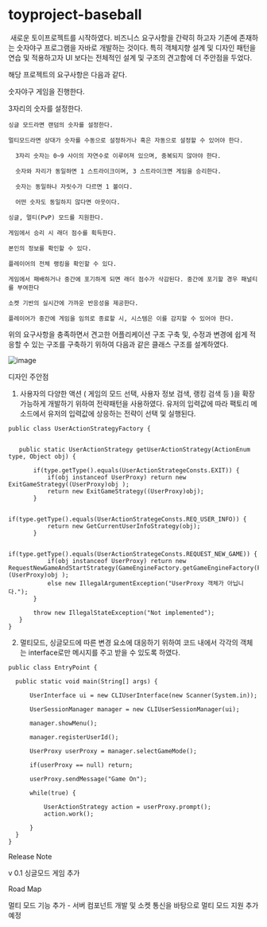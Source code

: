 # toyproject-baseball
﻿
새로운 토이프로젝트를 시작하였다. 비즈니스 요구사항을 간략히 하고자 기존에 존재하는 숫자야구 프로그램을 자바로 개발하는 것이다. 특히 객체지향 설계 및 디자인 패턴을 연습 및 적용하고자 UI 보다는 전체적인 설계 및 구조의 견고함에 더 주안점을 두었다.


해당 프로젝트의 요구사항은 다음과 같다.


숫자야구 게임을 진행한다.

  3자리의 숫자를 설정한다.

    싱글 모드라면 랜덤의 숫자를 설정한다.

    멀티모드라면 상대가 숫자를 수동으로 설정하거나 혹은 자동으로 설정할 수 있어야 한다.

      3자리 숫자는 0~9 사이의 자연수로 이루어져 있으며, 중복되지 않아야 한다.

      숫자와 자리가 동일하면 1 스트라이크이며, 3 스트라이크면 게임을 승리한다.

      숫자는 동일하나 자릿수가 다르면 1 볼이다.

      어떤 숫자도 동일하지 않다면 아웃이다.

    싱글, 멀티(PvP) 모드를 지원한다.

    게임에서 승리 시 래더 점수를 획득한다.

    본인의 정보를 확인할 수 있다.

    플레이어의 전체 랭킹을 확인할 수 있다.

    게임에서 패배하거나 중간에 포기하게 되면 래더 점수가 삭감된다. 중간에 포기할 경우 패널티를 부여한다

    소켓 기반의 실시간에 가까운 반응성을 제공한다.

    플레이어가 중간에 게임을 임의로 종료할 시, 시스템은 이를 감지할 수 있어야 한다.


  위의 요구사항을 충족하면서 견고한 어플리케이션 구조 구축 및, 수정과 변경에 쉽게 적응할 수 있는 구조를 구축하기 위하여 다음과 같은 클래스 구조를 설계하였다.

![image](https://github.com/lookhkh/toyproject-baseball/assets/62491156/88ed634d-5ce9-46bc-b2da-cf0e5c2746a4)

  디자인 주안점
  
  1. 사용자의 다양한 액션 ( 게임의 모드 선택, 사용자 정보 검색, 랭킹 검색 등 )을 확장가능하게 개발하기 위하여 전략패턴을 사용하였다. 유저의 입력값에 따라 팩토리 메소드에서 유저의 입력값에   상응하는 전략이 선택 및 실행된다. 
 ```
 public class UserActionStrategyFactory {


	public static UserActionStrategy getUserActionStrategy(ActionEnum type, Object obj) {
		
		if(type.getType().equals(UserActionStrategeConsts.EXIT)) {
			if(obj instanceof UserProxy) return new ExitGameStrategy((UserProxy)obj );
			return new ExitGameStrategy((UserProxy)obj);
		}
		
		if(type.getType().equals(UserActionStrategeConsts.REQ_USER_INFO)) {
			return new GetCurrentUserInfoStrategy(obj);
		}
		
		if(type.getType().equals(UserActionStrategeConsts.REQUEST_NEW_GAME)) {
			if(obj instanceof UserProxy) return new RequestNewGameAndStartStrategy(GameEngineFactory.getGameEngineFactory(FactoryType.DEFAULT_FACTORY), (UserProxy)obj );
			else new IllegalArgumentException("UserProxy 객체가 아닙니다.");
		}
		
		throw new IllegalStateException("Not implemented");
	}
}

 ```
  2. 멀티모드, 싱글모드에 따른 변경 요소에 대응하기 위하여 코드 내에서 각각의 객체는 interface로만 메시지를 주고 받을 수 있도록 하였다.
  ```
  public class EntryPoint {
  
	public static void main(String[] args) {
		
		UserInterface ui = new CLIUserInterface(new Scanner(System.in));
		
		UserSessionManager manager = new CLIUserSessionManager(ui);
		
		manager.showMenu();
		
		manager.registerUserId();
		
		UserProxy userProxy = manager.selectGameMode();
		
		if(userProxy == null) return;
		
		userProxy.sendMessage("Game On");
		
		while(true) {
			
			UserActionStrategy action = userProxy.prompt();
			action.work();
			
		}
	}
}
  ```

Release Note


v 0.1 싱글모드 게임 추가



Road Map


멀티 모드 기능 추가 - 서버 컴포넌트 개발 및 소켓 통신을 바탕으로 멀티 모드 지원 추가 예정

﻿
